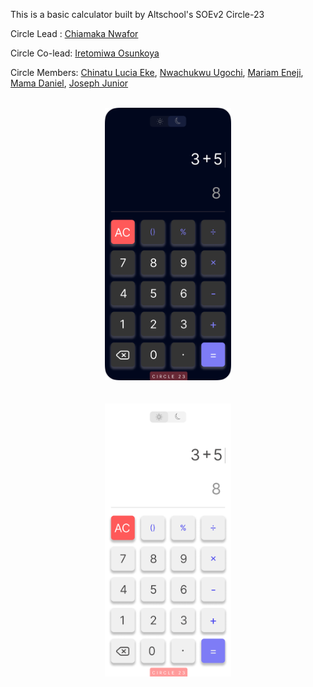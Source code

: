 This is a basic calculator built by Altschool's SOEv2 Circle-23

Circle Lead : <a href="https://www.github.com/Chiamaka548">Chiamaka Nwafor</a>

Circle Co-lead: <a href="https://www.github.com/Ireoluwatomiwaaa">Iretomiwa Osunkoya</a>

Circle Members: <a href="https://www.github.com/ChinatuL">Chinatu Lucia Eke</a>, <a href="https://www.github.com/Nwachukwu-Ugochi">Nwachukwu Ugochi</a>, <a href="https://www.github.com/Mariam Eneji">Mariam Eneji</a>, <a href="https://www.github.com/Deezob">Mama Daniel</a>, <a href="https://www.github.com/Joseph-Jnr">Joseph Junior</a>

<!-- Project Design Dark Mode -->
<br/>
<div align="center">
    <img src="/Images/Dark Mode.png" alt="" width="40%" height="20%">
</div>
<br/>

<!-- Project Design Light Mode -->
<br/>
<div align="center">
    <img src="/Images/Lights Mode.png" alt="" width="40%" height="20%">
</div>
<br/>
